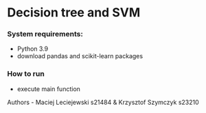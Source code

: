 # Decision tree and SVM

### System requirements:
- Python 3.9
- download pandas and scikit-learn packages

### How to run
- execute main function

Authors - Maciej Leciejewski s21484 & Krzysztof Szymczyk s23210